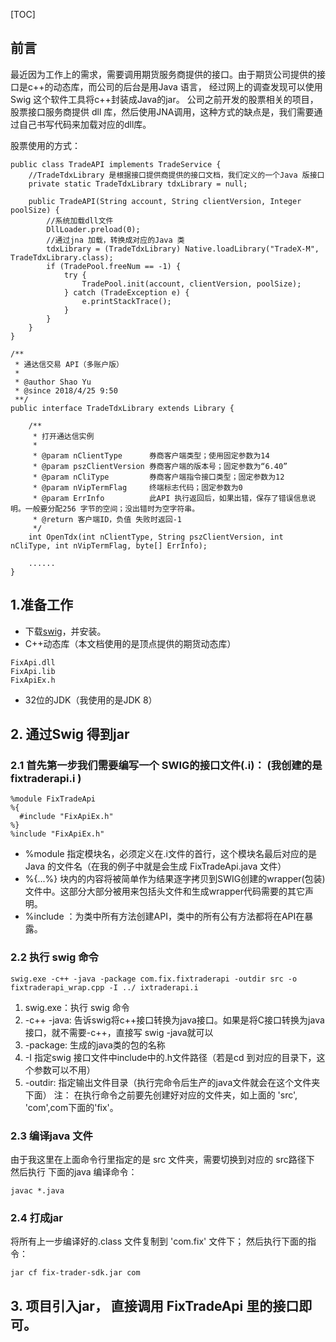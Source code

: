 [TOC]

## 前言
最近因为工作上的需求，需要调用期货服务商提供的接口。由于期货公司提供的接口是c++的动态库，而公司的后台是用Java 语言，
经过网上的调查发现可以使用 Swig 这个软件工具将c++封装成Java的jar。
公司之前开发的股票相关的项目，股票接口服务商提供 dll 库，然后使用JNA调用，这种方式的缺点是，我们需要通过自己书写代码来加载对应的dll库。

股票使用的方式：
```
public class TradeAPI implements TradeService {
	//TradeTdxLibrary 是根据接口提供商提供的接口文档，我们定义的一个Java 版接口
	private static TradeTdxLibrary tdxLibrary = null;

    public TradeAPI(String account, String clientVersion, Integer poolSize) {
    	//系统加载dll文件
        DllLoader.preload(0);
        //通过jna 加载，转换成对应的Java 类
        tdxLibrary = (TradeTdxLibrary) Native.loadLibrary("TradeX-M", TradeTdxLibrary.class);
        if (TradePool.freeNum == -1) {
            try {
                TradePool.init(account, clientVersion, poolSize);
            } catch (TradeException e) {
                e.printStackTrace();
            }
        }
    }
}

/**
 * 通达信交易 API（多账户版）
 *
 * @author Shao Yu
 * @since 2018/4/25 9:50
 **/
public interface TradeTdxLibrary extends Library {

    /**
     * 打开通达信实例
     *
     * @param nClientType      券商客户端类型；使用固定参数为14
     * @param pszClientVersion 券商客户端的版本号；固定参数为“6.40”
     * @param nCliType         券商客户端指令接口类型；固定参数为12
     * @param nVipTermFlag     终端标志代码；固定参数为0
     * @param ErrInfo          此API 执行返回后，如果出错，保存了错误信息说明。一般要分配256 字节的空间；没出错时为空字符串。
     * @return 客户端ID，负值 失败时返回-1
     */
    int OpenTdx(int nClientType, String pszClientVersion, int nCliType, int nVipTermFlag, byte[] ErrInfo);

    ......
}
```

## 1.准备工作
+ 下载[swig](!http://www.sfit.com.cn/DocumentDown/api/63620160606API.zip)，并安装。
+ C++动态库（本文档使用的是顶点提供的期货动态库）
```
FixApi.dll
FixApi.lib
FixApiEx.h
```
+ 32位的JDK（我使用的是JDK 8）

## 2. 通过Swig 得到jar
### 2.1 首先第一步我们需要编写一个 SWIG的接口文件(.i)： (我创建的是 fixtraderapi.i )
```
%module FixTradeApi 
%{  
  #include "FixApiEx.h"
%} 
%include "FixApiEx.h" 
```

+ %module 指定模块名，必须定义在.i文件的首行，这个模块名最后对应的是Java 的文件名（在我的例子中就是会生成 FixTradeApi.java 文件）
+ %{...%} 块内的内容将被简单作为结果逐字拷贝到SWIG创建的wrapper(包装)文件中。这部分大部分被用来包括头文件和生成wrapper代码需要的其它声明。
+ %include ：为类中所有方法创建API，类中的所有公有方法都将在API在暴露。

### 2.2 执行 swig 命令
```
swig.exe -c++ -java -package com.fix.fixtraderapi -outdir src -o fixtraderapi_wrap.cpp -I ../ ixtraderapi.i
```

1. swig.exe：执行 swig 命令
2. \-c\+\+ \-java: 告诉swig将c\+\+接口转换为java接口。如果是将C接口转换为java接口，就不需要\-c\+\+，直接写 swig \-java就可以
3. \-package: 生成的java类的包的名称
4. \-I 指定swig 接口文件中include中的.h文件路径（若是cd 到对应的目录下，这个参数可以不用）
5. \-outdir: 指定输出文件目录（执行完命令后生产的java文件就会在这个文件夹下面）
注： 在执行命令之前要先创建好对应的文件夹，如上面的 'src', 'com',com下面的'fix'。

### 2.3 编译java 文件
由于我这里在上面命令行里指定的是 src 文件夹，需要切换到对应的 src路径下
然后执行 下面的java 编译命令：
```
javac *.java
```

### 2.4 打成jar
将所有上一步编译好的.class 文件复制到 'com.fix' 文件下；
然后执行下面的指令：
```
jar cf fix-trader-sdk.jar com
```

## 3. 项目引入jar， 直接调用 FixTradeApi 里的接口即可。